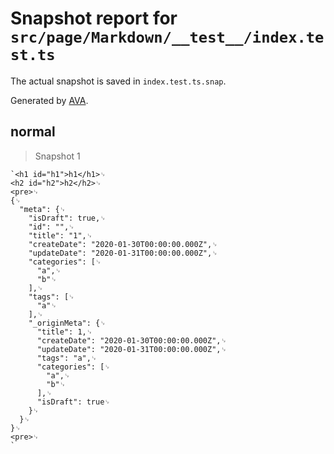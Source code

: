 # Snapshot report for `src/page/Markdown/__test__/index.test.ts`

The actual snapshot is saved in `index.test.ts.snap`.

Generated by [AVA](https://avajs.dev).

## normal

> Snapshot 1

    `<h1 id="h1">h1</h1>␊
    <h2 id="h2">h2</h2>␊
    <pre>␊
    {␊
      "meta": {␊
        "isDraft": true,␊
        "id": "",␊
        "title": "1",␊
        "createDate": "2020-01-30T00:00:00.000Z",␊
        "updateDate": "2020-01-31T00:00:00.000Z",␊
        "categories": [␊
          "a",␊
          "b"␊
        ],␊
        "tags": [␊
          "a"␊
        ],␊
        "_originMeta": {␊
          "title": 1,␊
          "createDate": "2020-01-30T00:00:00.000Z",␊
          "updateDate": "2020-01-31T00:00:00.000Z",␊
          "tags": "a",␊
          "categories": [␊
            "a",␊
            "b"␊
          ],␊
          "isDraft": true␊
        }␊
      }␊
    }␊
    <pre>␊
    `
